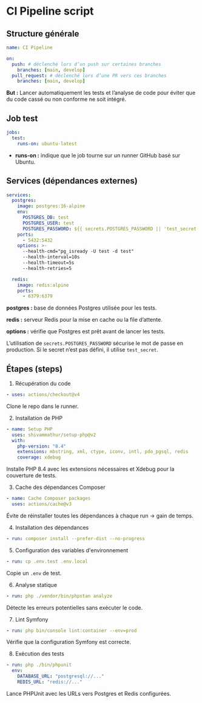 # CI Pipeline script

## Structure générale

```yaml
name: CI Pipeline

on:
  push: # déclenché lors d’un push sur certaines branches
    branches: [main, develop]
  pull_request: # déclenché lors d’une PR vers ces branches
    branches: [main, develop]
```

**But :** Lancer automatiquement les tests et l’analyse de code pour éviter que du code cassé ou non conforme ne soit intégré.

## Job test

```yaml
jobs:
  test:
    runs-on: ubuntu-latest
```

- **runs-on :** indique que le job tourne sur un runner GitHub basé sur Ubuntu.

## Services (dépendances externes)

```yaml
services:
  postgres:
    image: postgres:16-alpine
    env:
      POSTGRES_DB: test
      POSTGRES_USER: test
      POSTGRES_PASSWORD: ${{ secrets.POSTGRES_PASSWORD || 'test_secret' }}
    ports:
      - 5432:5432
    options: >-
      --health-cmd="pg_isready -U test -d test"
      --health-interval=10s
      --health-timeout=5s
      --health-retries=5

  redis:
    image: redis:alpine
    ports:
      - 6379:6379
```

**postgres :** base de données Postgres utilisée pour les tests.

**redis :** serveur Redis pour la mise en cache ou la file d’attente.

**options :** vérifie que Postgres est prêt avant de lancer les tests.

L’utilisation de `secrets.POSTGRES_PASSWORD` sécurise le mot de passe en production. Si le secret n’est pas défini, il utilise `test_secret`.

## Étapes (steps)

1. Récupération du code

```yaml
- uses: actions/checkout@v4
```

Clone le repo dans le runner.

2. Installation de PHP

```yaml
- name: Setup PHP
  uses: shivammathur/setup-php@v2
  with:
    php-version: "8.4"
    extensions: mbstring, xml, ctype, iconv, intl, pdo_pgsql, redis
    coverage: xdebug
```

Installe PHP 8.4 avec les extensions nécessaires et Xdebug pour la couverture de tests.

3. Cache des dépendances Composer

```yaml
- name: Cache Composer packages
  uses: actions/cache@v3
```

Évite de réinstaller toutes les dépendances à chaque run → gain de temps.

4. Installation des dépendances

```yaml
- run: composer install --prefer-dist --no-progress
```

5. Configuration des variables d'environnement

```yaml
- run: cp .env.test .env.local
```

Copie un `.env` de test.

6. Analyse statique

```yaml
- run: php ./vendor/bin/phpstan analyze
```

Détecte les erreurs potentielles sans exécuter le code.

7. Lint Symfony

```yaml
- run: php bin/console lint:container --env=prod
```

Vérifie que la configuration Symfony est correcte.

8. Exécution des tests

```yaml
- run: php ./bin/phpunit
  env:
    DATABASE_URL: "postgresql://..."
    REDIS_URL: "redis://..."
```

Lance PHPUnit avec les URLs vers Postgres et Redis configurées.
